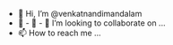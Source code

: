 - 👋 Hi, I’m @venkatnandimandalam
- 👀 - 🌱 - 💞️ I’m looking to collaborate on ...
- 📫 How to reach me ...

<!---
venkatnandimandalam/venkatnandimandalam is a ✨ special ✨ repository because its `README.md` (this file) appears on your GitHub profile.
You can click the Preview link to take a look at your changes.
--->
